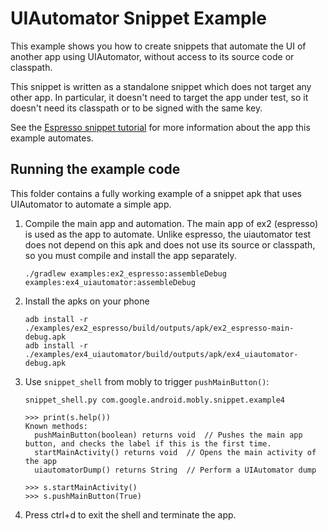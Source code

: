 # UIAutomator Snippet Example

This example shows you how to create snippets that automate the UI of another
app using UIAutomator, without access to its source code or classpath.

This snippet is written as a standalone snippet which does not target any other
app. In particular, it doesn't need to target the app under test, so it doesn't
need its classpath or to be signed with the same key.

See the [Espresso snippet tutorial](../ex2_espresso/README.md) for more
information about the app this example automates.

## Running the example code

This folder contains a fully working example of a snippet apk that uses
UIAutomator to automate a simple app.

1.  Compile the main app and automation. The main app of ex2 (espresso) is used
    as the app to automate. Unlike espresso, the uiautomator test does not
    depend on this apk and does not use its source or classpath, so you must
    compile and install the app separately.

        ./gradlew examples:ex2_espresso:assembleDebug examples:ex4_uiautomator:assembleDebug

1.  Install the apks on your phone

        adb install -r ./examples/ex2_espresso/build/outputs/apk/ex2_espresso-main-debug.apk
        adb install -r ./examples/ex4_uiautomator/build/outputs/apk/ex4_uiautomator-debug.apk

1.  Use `snippet_shell` from mobly to trigger `pushMainButton()`:

        snippet_shell.py com.google.android.mobly.snippet.example4

        >>> print(s.help())
        Known methods:
          pushMainButton(boolean) returns void  // Pushes the main app button, and checks the label if this is the first time.
          startMainActivity() returns void  // Opens the main activity of the app
          uiautomatorDump() returns String  // Perform a UIAutomator dump

        >>> s.startMainActivity()
        >>> s.pushMainButton(True)

1. Press ctrl+d to exit the shell and terminate the app.
